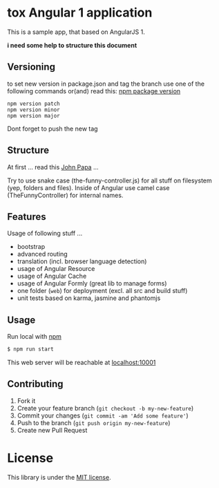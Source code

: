 # tox Angular 1 application

This is a sample app, that based on AngularJS 1.

**i need some help to structure this document**


## Versioning

to set new version in package.json and tag the branch use one of the following commands or(and) read this: 
[npm package version](https://www.npmjs.com/package/versiony#readme)

    npm version patch
    npm version minor
    npm version major

Dont forget to push the new tag


## Structure

At first ... read this [John Papa](https://github.com/johnpapa/angular-styleguide) ...

Try to use snake case (the-funny-controller.js) for all stuff on filesystem (yep, folders and files).
Inside of Angular use camel case (TheFunnyController) for internal names. 


## Features

Usage of following stuff ...

* bootstrap
* advanced routing
* translation (incl. browser language detection)
* usage of Angular Resource
* usage of Angular Cache
* usage of Angular Formly (great lib to manage forms)
* one folder (`web`) for deployment (excl. all src and build stuff)
* unit tests based on karma, jasmine and phantomjs


## Usage

Run local with [npm](https://www.npmjs.com/)

```sh
$ npm run start
```

This web server will be reachable at [localhost:10001](http://localhost:10001)


## Contributing

1. Fork it
2. Create your feature branch (`git checkout -b my-new-feature`)
3. Commit your changes (`git commit -am 'Add some feature'`)
4. Push to the branch (`git push origin my-new-feature`)
5. Create new Pull Request


# License

This library is under the [MIT license](https://github.com/dasrick/tox-ng1-app/blob/master/LICENSE).